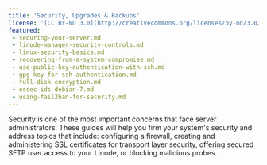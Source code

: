 ```yaml
---
title: 'Security, Upgrades & Backups'
license: '[CC BY-ND 3.0](http://creativecommons.org/licenses/by-nd/3.0/us/)'
featured:
 - securing-your-server.md
 - linode-manager-security-controls.md
 - linux-security-basics.md
 - recovering-from-a-system-compromise.md
 - use-public-key-authentication-with-ssh.md
 - gpg-key-for-ssh-authentication.md
 - full-disk-encryption.md
 - ossec-ids-debian-7.md
 - using-fail2ban-for-security.md
---
```


Security is one of the most important concerns that face server administrators. These guides will help you firm your system's security and address topics that include: configuring a firewall, creating and administering SSL certificates for transport layer security, offering secured SFTP user access to your Linode, or blocking malicious probes.
